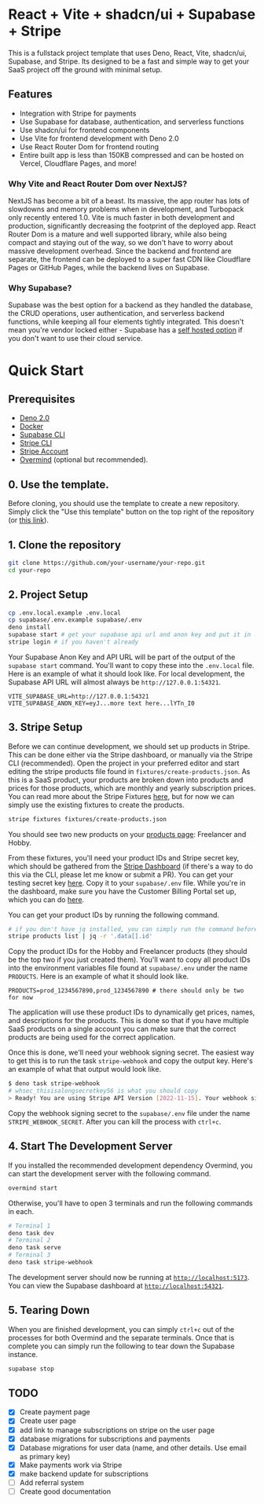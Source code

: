 # React + Vite + shadcn/ui + Supabase + Stripe

This is a fullstack project template that uses Deno, React, Vite, shadcn/ui, Supabase, and Stripe. Its designed to be a fast and simple way to get your SaaS project off the ground with minimal setup.

## Features
- Integration with Stripe for payments
- Use Supabase for database, authentication, and serverless functions
- Use shadcn/ui for frontend components
- Use Vite for frontend development with Deno 2.0
- Use React Router Dom for frontend routing
- Entire built app is less than 150KB compressed and can be hosted on Vercel, Cloudflare Pages, and more!

### Why Vite and React Router Dom over NextJS?
NextJS has become a bit of a beast. Its massive, the app router has lots of slowdowns and memory problems when in development, and Turbopack only recently entered 1.0. Vite is much faster in both development and production, significantly decreasing the footprint of the deployed app. React Router Dom is a mature and well supported library, while also being compact and staying out of the way, so we don't have to worry about massive development overhead. Since the backend and frontend are separate, the frontend can be deployed to a super fast CDN like Cloudflare Pages or GitHub Pages, while the backend lives on Supabase.

### Why Supabase?
Supabase was the best option for a backend as they handled the database, the CRUD operations, user authentication, and serverless backend functions, while keeping all four elements tightly integrated. This doesn't mean you're vendor locked either - Supabase has a [self hosted option](https://supabase.com/docs/guides/self-hosting) if you don't want to use their cloud service.

# Quick Start

## Prerequisites
- [Deno 2.0](https://deno.com/)
- [Docker](https://www.docker.com/)
- [Supabase CLI](https://supabase.com/docs/guides/local-development/cli/getting-started)
- [Stripe CLI](https://stripe.com/docs/stripe-cli)
- [Stripe Account](https://stripe.com/)
- [Overmind](https://github.com/DarthSim/overmind) (optional but recommended).

## 0. Use the template.

Before cloning, you should use the template to create a new repository. Simply click the "Use this template" button on the top right of the repository (or [this link](https://github.com/new?template_name=vite-shadcn-supabase&template_owner=chand1012)).

## 1. Clone the repository

```bash
git clone https://github.com/your-username/your-repo.git
cd your-repo
```

## 2. Project Setup

```bash
cp .env.local.example .env.local
cp supabase/.env.example supabase/.env
deno install
supabase start # get your supabase api url and anon key and put it in .env.local file
stripe login # if you haven't already
```
Your Supabase Anon Key and API URL will be part of the output of the `supabase start` command. You'll want to copy these into the `.env.local` file. Here is an example of what it should look like. For local development, the Supabase API URL will almost always be `http://127.0.0.1:54321`.
```
VITE_SUPABASE_URL=http://127.0.0.1:54321
VITE_SUPABASE_ANON_KEY=eyJ...more text here...lYTn_I0
```

## 3. Stripe Setup

Before we can continue development, we should set up products in Stripe. This can be done either via the Stripe dashboard, or manually via the Stripe CLI (recommended). Open the project in your preferred editor and start editing the stripe products file found in `fixtures/create-products.json`. As this is a SaaS product, your products are broken down into products and prices for those products, which are monthly and yearly subscription prices. You can read more about the Stripe Fixtures [here](https://docs.stripe.com/cli/fixtures), but for now we can simply use the existing fixtures to create the products.

```bash
stripe fixtures fixtures/create-products.json
```

You should see two new products on your [products page](https://dashboard.stripe.com/test/products?active=true): Freelancer and Hobby.

From these fixtures, you'll need your product IDs and Stripe secret key, which should be gathered from the [Stripe Dashboard](https://dashboard.stripe.com/) (if there's a way to do this via the CLI, please let me know or submit a PR). You can get your testing secret key [here](https://dashboard.stripe.com/test/apikeys). Copy it to your `supabase/.env` file. While you're in the dashboard, make sure you have the Customer Billing Portal set up, which you can do [here](https://dashboard.stripe.com/test/settings/billing/portal).

You can get your product IDs by running the following command.

```bash
# if you don't have jq installed, you can simply run the command before the pipe to see the raw output
stripe products list | jq -r '.data[].id'
```

Copy the product IDs for the Hobby and Freelancer products (they should be the top two if you just created them). You'll want to copy all product IDs into the environment variables file found at `supabase/.env` under the name `PRODUCTS`. Here is an example of what it should look like.
```
PRODUCTS=prod_1234567890,prod_1234567890 # there should only be two for now
```

The application will use these product IDs to dynamically get prices, names, and descriptions for the products. This is done so that if you have multiple SaaS products on a single account you can make sure that the correct products are being used for the correct application.

Once this is done, we'll need your webhook signing secret. The easiest way to get this is to run the task `stripe-webhook` and copy the output key. Here's an example of what that output would look like.
```bash
$ deno task stripe-webhook
# whsec_thisisalongsecretkey56 is what you should copy
> Ready! You are using Stripe API Version [2022-11-15]. Your webhook signing secret is whsec_thisisalongsecretkey56 (^C to quit)
```

Copy the webhook signing secret to the `supabase/.env` file under the name `STRIPE_WEBHOOK_SECRET`. After you can kill the process with `ctrl+c`.

## 4. Start The Development Server

If you installed the recommended development dependency Overmind, you can start the development server with the following command.

```bash
overmind start
```

Otherwise, you'll have to open 3 terminals and run the following commands in each.

```bash
# Terminal 1
deno task dev
# Terminal 2
deno task serve
# Terminal 3
deno task stripe-webhook
```

The development server should now be running at [`http://localhost:5173`](http://localhost:5173). You can view the Supabase dashboard at [`http://localhost:54321`](http://localhost:54321).

## 5. Tearing Down 
When you are finished development, you can simply `ctrl+c` out of the processes for both Overmind and the separate terminals. Once that is complete you can simply run the following to tear down the Supabase instance.

```bash
supabase stop
```

## TODO
- [x] Create payment page
- [x] Create user page
- [x] add link to manage subscriptions on stripe on the user page
- [x] database migrations for subscriptions and payments
- [x] Database migrations for user data (name, and other details. Use email as primary key)
- [x] Make payments work via Stripe
- [x] make backend update for subscriptions
- [ ] Add referral system
- [ ] Create good documentation
